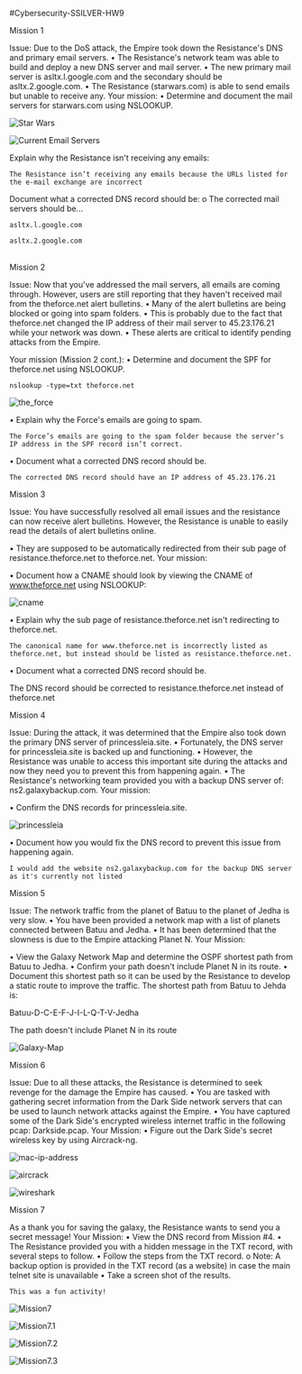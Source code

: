 #Cybersecurity-SSILVER-HW9

Mission 1


Issue: Due to the DoS attack, the Empire took down the Resistance's DNS and primary email servers.
•	The Resistance's network team was able to build and deploy a new DNS server and mail server.
•	The new primary mail server is asltx.l.google.com and the secondary should be asltx.2.google.com.
•	The Resistance (starwars.com) is able to send emails but unable to receive any.
Your mission:
•	Determine and document the mail servers for starwars.com using NSLOOKUP.


![Star Wars](image/HW9-Mission1-StarWars.com.1.1.png)

![Current Email Servers](image/HW9-Mission1-Current-EMail-Servers.1.2.png)


Explain why the Resistance isn't receiving any emails:

    The Resistance isn’t receiving any emails because the URLs listed for the e-mail exchange are incorrect

Document what a corrected DNS record should be:
o	The corrected mail servers should be...
  
    asltx.l.google.com 
  
    asltx.2.google.com

 <br>
Mission 2

Issue: Now that you've addressed the mail servers, all emails are coming through. However, users are still reporting that they haven't received mail from the theforce.net alert bulletins.
•	Many of the alert bulletins are being blocked or going into spam folders.
•	This is probably due to the fact that theforce.net changed the IP address of their mail server to 45.23.176.21 while your network was down.
•	These alerts are critical to identify pending attacks from the Empire.


Your mission (Mission 2 cont.):
•	Determine and document the SPF for theforce.net using NSLOOKUP.

    nslookup -type=txt theforce.net 

![the_force](image/HW9-Mission2-nslookup-theforce.net.png)


•	Explain why the Force's emails are going to spam.

    The Force’s emails are going to the spam folder because the server’s IP address in the SPF record isn’t correct.

•	Document what a corrected DNS record should be.

    The corrected DNS record should have an IP address of 45.23.176.21

Mission 3


Issue: You have successfully resolved all email issues and the resistance can now receive alert bulletins. However, the Resistance is unable to easily read the details of alert bulletins online.

•	They are supposed to be automatically redirected from their sub page of resistance.theforce.net to theforce.net.
Your mission:

•	Document how a CNAME should look by viewing the CNAME of www.theforce.net using NSLOOKUP:

![cname](image/HW9-Mission3-cname.png)

•	Explain why the sub page of resistance.theforce.net isn't redirecting to theforce.net.

    The canonical name for www.theforce.net is incorrectly listed as theforce.net, but instead should be listed as resistance.theforce.net.

•	Document what a corrected DNS record should be.

  The DNS record should be corrected to resistance.theforce.net instead of theforce.net

Mission 4


Issue: During the attack, it was determined that the Empire also took down the primary DNS server of princessleia.site.
•	Fortunately, the DNS server for princessleia.site is backed up and functioning.
•	However, the Resistance was unable to access this important site during the attacks and now they need you to prevent this from happening again.
•	The Resistance's networking team provided you with a backup DNS server of: ns2.galaxybackup.com.
Your mission:

•	Confirm the DNS records for princessleia.site.

![princessleia](image/HW9-Mission4-princessleia.site.png)

•	Document how you would fix the DNS record to prevent this issue from happening again.

    I would add the website ns2.galaxybackup.com for the backup DNS server as it's currently not listed

Mission 5


Issue: The network traffic from the planet of Batuu to the planet of Jedha is very slow.
•	You have been provided a network map with a list of planets connected between Batuu and Jedha.
•	It has been determined that the slowness is due to the Empire attacking Planet N.
Your Mission:

•	View the Galaxy Network Map and determine the OSPF shortest path from Batuu to Jedha.
•	Confirm your path doesn't include Planet N in its route.
•	Document this shortest path so it can be used by the Resistance to develop a static route to improve the traffic.
  The shortest path from Batuu to Jehda is: 

  Batuu-D-C-E-F-J-I-L-Q-T-V-Jedha 

  The path doesn't include Planet N in its route

![Galaxy-Map](image/Galaxy_Network_map.png)


Mission 6

Issue: Due to all these attacks, the Resistance is determined to seek revenge for the damage the Empire has caused.
•	You are tasked with gathering secret information from the Dark Side network servers that can be used to launch network attacks against the Empire.
•	You have captured some of the Dark Side's encrypted wireless internet traffic in the following pcap: Darkside.pcap.
Your Mission:
•	Figure out the Dark Side's secret wireless key by using Aircrack-ng.

![mac-ip-address](image/HW9-Mission6-mac-ip-address.png)

![aircrack](image/HW9-Mission6-aircrack.png)

![wireshark](image/HW9-Mission6-wireshark.png)

Mission 7

As a thank you for saving the galaxy, the Resistance wants to send you a secret message!
Your Mission:
•	View the DNS record from Mission #4.
•	The Resistance provided you with a hidden message in the TXT record, with several steps to follow.
•	Follow the steps from the TXT record.
o	Note: A backup option is provided in the TXT record (as a website) in case the main telnet site is unavailable
•	Take a screen shot of the results.

    This was a fun activity!

![Mission7](image/HW9-Mission7.png)

![Mission7.1](image/HW9-Mission7.1.png)

![Mission7.2](image/HW9-Mission7.2.png)

![Mission7.3](image/HW9-Mission7.3.png)
















